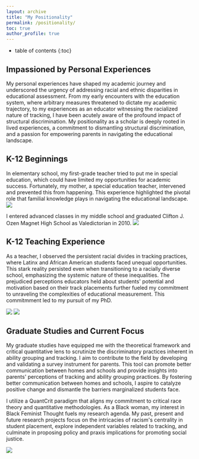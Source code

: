 ```yaml
---
layout: archive
title: "My Positionality"
permalink: /positionality/
toc: true
author_profile: true
---
```

* table of contents
{:toc}
## Impassioned by Personal Experiences
My personal experiences have shaped my academic journey and underscored the urgency of addressing racial and ethnic disparities in educational assessment. From my early encounters with the education system, where arbitrary measures threatened to dictate my academic trajectory, to my experiences as an educator witnessing the racialized nature of tracking, I have been acutely aware of the profound impact of structural discrimination. My positionality as a scholar is deeply rooted in lived experiences, a commitment to dismantling structural discrimination, and a passion for empowering parents in navigating the educational landscape. 
## K-12 Beginnings
In elementary school, my first-grade teacher tried to put me in special education, which could have limited my opportunities for academic success. Fortunately, my mother, a special education teacher, intervened and prevented this from happening. This experience highlighted the pivotal role that familial knowledge plays in navigating the educational landscape. 
<image src = "https://github.com/kedosomwan/kedosomwan.github.io/assets/172934087/893ed061-43d8-4180-864d-b939411c2d92">

I entered advanced classes in my middle school and graduated Clifton J. Ozen Magnet High School as Valedictorian in 2010.
<image src = "https://github.com/kedosomwan/kedosomwan.github.io/assets/172934087/209d8e39-2989-485f-b781-136e3965418a">

## K-12 Teaching Experience
As a teacher, I observed the persistent racial divides in tracking practices, where Latinx and African American students faced unequal opportunities. This stark reality persisted even when transitioning to a racially diverse school, emphasizing the systemic nature of these inequalities. The prejudiced perceptions educators held about students' potential and motivation based on their track placements further fueled my commitment to unraveling the complexities of educational measurement. This commitmment led to my pursuit of my PhD.

<image src = "https://github.com/kedosomwan/kedosomwan.github.io/assets/172934087/2eaca729-347b-47ce-a773-211665cc4d39">
<image src = "https://github.com/kedosomwan/kedosomwan.github.io/assets/172934087/1d14be42-469d-4694-984d-e4a1d287d356">

## Graduate Studies and Current Focus
My graduate studies have equipped me with the theoretical framework and critical quantitative lens to scrutinize the discriminatory practices inherent in ability grouping and tracking. I aim to contribute to the field by developing and validating a survey instrument for parents. This tool can promote better communication between homes and schools and provide insights into parents' perceptions of tracking and ability grouping practices. By fostering better communication between homes and schools, I aspire to catalyze positive change and dismantle the barriers marginalized students face.

I utilize a QuantCrit paradigm that aligns my commitment to critical race theory and quantitative methodologies. As a Black woman, my interest in Black Feminist Thought fuels my research agenda. My past, present and future research projects focus on the intricacies of racism's centrality in student placement, explore independent variables related to tracking, and culminate in proposing policy and praxis implications for promoting social justice.

<image src = "https://github.com/kedosomwan/kedosomwan.github.io/assets/172934087/945a664b-e555-44bd-947e-3fac3c420978">

